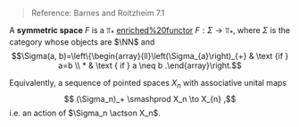 > Reference: Barnes and Roitzheim 7.1

A **symmetric space** $F$ is a $\Top_*$ [enriched%20functor](enriched%20functor) $F: \Sigma \to \Top_*$,  where $\Sigma$ is the category whose objects are $\NN$ and 
$$\Sigma(a, b)=\left\{\begin{array}{ll}\left(\Sigma_{a}\right)_{+} & \text {if } a=b \\ * & \text { if } a \neq b .\end{array}\right.$$

Equivalently, a sequence of pointed spaces $X_n$ with associative unital maps
$$
(\Sigma_n)_+ \smashprod X_n \to X_{n}
,$$
i.e. an action of $\Sigma_n \actson X_n$.